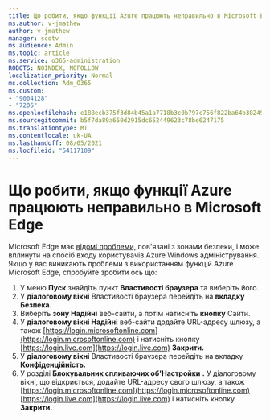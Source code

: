 ```yaml
---
title: Що робити, якщо функції Azure працюють неправильно в Microsoft Edge
ms.author: v-jmathew
author: v-jmathew
manager: scotv
ms.audience: Admin
ms.topic: article
ms.service: o365-administration
ROBOTS: NOINDEX, NOFOLLOW
localization_priority: Normal
ms.collection: Adm_O365
ms.custom:
- "9004128"
- "7206"
ms.openlocfilehash: e188ecb375f3d84b45a1a7718b3c0b797c756f822ba64b3824976fe79c1e8298
ms.sourcegitcommit: b5f7da89a650d2915dc652449623c78be6247175
ms.translationtype: MT
ms.contentlocale: uk-UA
ms.lasthandoff: 08/05/2021
ms.locfileid: "54117109"
---
```

# <a name="what-to-do-if-azure-features-dont-work-properly-in-microsoft-edge"></a>Що робити, якщо функції Azure працюють неправильно в Microsoft Edge

Microsoft Edge має [відомі проблеми,](https://go.microsoft.com/fwlink/?linkid=2140608) пов'язані з зонами безпеки, і може вплинути на спосіб входу користувачів Azure Windows адміністрування. Якщо у вас виникають проблеми з використанням функцій Azure Microsoft Edge, спробуйте зробити ось що:

1. У меню **Пуск** знайдіть пункт **Властивості браузера** та виберіть його.
2. У **діалоговому вікні** Властивості браузера перейдіть на **вкладку Безпека.**
3. Виберіть **зону Надійні** веб-сайти, а потім натисніть **кнопку** Сайти.
4. У **діалоговому вікні Надійні** веб-сайти додайте URL-адресу шлюзу, а також [https://login.microsoftonline.com](https://login.microsoftonline.com) і натисніть кнопку [https://login.live.com](https://login.live.com) **Закрити.**
5. У **діалоговому вікні** Властивості браузера перейдіть на вкладку **Конфіденційність.**
6. У розділі **Блокувальник спливаючих об'Настройки** **.** У діалоговому вікні, що відкриється, додайте URL-адресу свого шлюзу, а також [https://login.microsoftonline.com](https://login.microsoftonline.com) [https://login.live.com](https://login.live.com) і натисніть кнопку **Закрити.**
